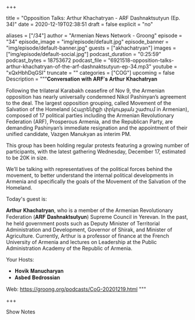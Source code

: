 
+++

title = "Opposition Talks: Arthur Khachatryan - ARF Dashnaktsutyun (Ep. 34)"
date = 2020-12-19T02:38:51
draft = false
explicit = "no"

aliases = ["/34"]
author = "Armenian News Network - Groong"
episode = "34"
episode_image = "img/episode/default.jpg"
episode_banner = "img/episode/default-banner.jpg"
guests = ["akhachatryan"]
images = ["img/episode/default-social.jpg"]
podcast_duration = "0:25:59"
podcast_bytes = 18753672
podcast_file = "6921518-opposition-talks-arthur-khachatryan-of-the-arf-dashnaktsutyun-ep-34.mp3"
youtube = "xQxHbhDqGSI"
truncate = ""
categories = ["COG"]
upcoming = false
Description = """𝐂𝐨𝐧𝐯𝐞𝐫𝐬𝐚𝐭𝐢𝐨𝐧 𝐰𝐢𝐭𝐡 𝐀𝐑𝐅’𝐬 𝐀𝐫𝐭𝐡𝐮𝐫 𝐊𝐡𝐚𝐜𝐡𝐚𝐭𝐫𝐲𝐚𝐧

Following the trilateral Karabakh ceasefire of Nov 9, the Armenian opposition has nearly universally condemned Nikol Pashinyan’s agreement to the deal. 
The largest opposition grouping, called Movement of the Salvation of the Homeland (Հայրենիքի փրկության շաժում in Armenian), composed of 17 political parties including the Armenian Revolutionary Federation (ARF), Prosperous Armenia, and the Republican Party, are demanding Pashinyan’s immediate resignation and the appointment of their unified candidate, Vazgen Manukyan as interim PM.

This group has been holding regular protests featuring a growing number of participants, with the latest gathering Wednesday, December 17, estimated to be 20K in size.

We’ll be talking with representatives of the political forces behind the movement, to better understand the internal political developments in Armenia and specifically the goals of the Movement of the Salvation of the Homeland.

Today's guest is:

𝐀𝐫𝐭𝐡𝐮𝐫 𝐊𝐡𝐚𝐜𝐡𝐚𝐭𝐫𝐲𝐚𝐧, who is a member of the Armenian Revolutionary Federation (𝐀𝐑𝐅 𝐃𝐚𝐬𝐡𝐧𝐚𝐤𝐭𝐬𝐮𝐭𝐲𝐮𝐧) Supreme Council in Yerevan. In the past, he held government posts such as Deputy Minister of Territorial Administration and Development, Governor of Shirak, and Minister of Agriculture. Currently, Arthur is a professor of finance at the French University of Armenia and lectures on Leadership at the Public Administration Academy of the Republic of Armenia.

Your Hosts:
- 𝐇𝐨𝐯𝐢𝐤 𝐌𝐚𝐧𝐮𝐜𝐡𝐚𝐫𝐲𝐚𝐧
- 𝐀𝐬𝐛𝐞𝐝 𝐁𝐞𝐝𝐫𝐨𝐬𝐬𝐢𝐚𝐧

Web: https://groong.org/podcasts/CoG-20201219.html
"""

+++

Show Notes

